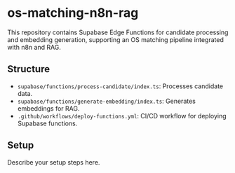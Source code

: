 # os-matching-n8n-rag

This repository contains Supabase Edge Functions for candidate processing and embedding generation, supporting an OS matching pipeline integrated with n8n and RAG.

## Structure

- `supabase/functions/process-candidate/index.ts`: Processes candidate data.
- `supabase/functions/generate-embedding/index.ts`: Generates embeddings for RAG.
- `.github/workflows/deploy-functions.yml`: CI/CD workflow for deploying Supabase functions.

## Setup

Describe your setup steps here.
